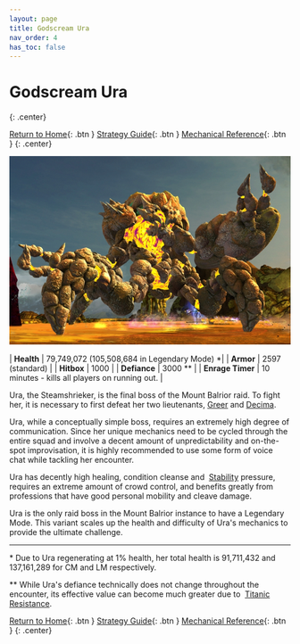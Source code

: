 ```yaml
---
layout: page
title: Godscream Ura
nav_order: 4
has_toc: false
---
```


# Godscream Ura
{: .center}

[Return to Home](../index.html){: .btn } [Strategy Guide](./strategy.html){: .btn } [Mechanical Reference](./mechanics.html){: .btn }
{: .center}

<img src="../images/ura.webp" />

| **Health** | 79,749,072 (105,508,684 in Legendary Mode) *|
| **Armor** |  2597 (standard) |
| **Hitbox** | 1000 |
| **Defiance** | 3000 ** |
| **Enrage Timer** | 10 minutes - kills all players on running out. |

Ura, the Steamshrieker, is the final boss of the Mount Balrior raid. To fight her, it is necessary to first defeat her two lieutenants, [Greer](../greer/overview.html) and [Decima](../decima/overview.html).

Ura, while a conceptually simple boss, requires an extremely high degree of communication. Since her unique mechanics need to be cycled through the entire squad and involve a decent amount of unpredictability and on-the-spot improvisation, it is highly recommended to use some form of voice chat while tackling her encounter.

Ura has decently high healing, condition cleanse and <img class="inline stability"> [Stability](https://wiki.guildwars2.com/wiki/Stability) pressure, requires an extreme amount of crowd control, and benefits greatly from professions that have good personal mobility and cleave damage.

Ura is the only raid boss in the Mount Balrior instance to have a Legendary Mode. This variant scales up the health and difficulty of Ura's mechanics to provide the ultimate challenge.

---

\* Due to Ura regenerating at 1% health, her total health is 91,711,432 and 137,161,289 for CM and LM respectively.

** While Ura's defiance technically does not change throughout the encounter, its effective value can become much greater due to <img class="inline titanicresistance"> [Titanic Resistance](mechanics.html#-titanic-resistance).

[Return to Home](../index.html){: .btn } [Strategy Guide](./strategy.html){: .btn } [Mechanical Reference](./mechanics.html){: .btn }
{: .center}